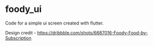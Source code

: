 # foody_ui

Code for a simple ui screen created with flutter.

Design credit - https://dribbble.com/shots/6687016-Foody-Food-by-Subscription

